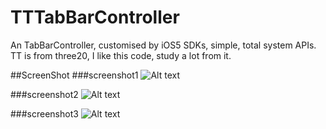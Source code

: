 TTTabBarController
==================

An TabBarController, customised by iOS5 SDKs, simple, total system APIs. TT is from three20, I like this code, study a lot from it.

##ScreenShot
###screenshot1
![Alt text](https://raw.github.com/easonoutlook/TTTabBarController/master/ScreenShot/1.png "ScreenShot1")

###screenshot2
![Alt text](https://raw.github.com/easonoutlook/TTTabBarController/master/ScreenShot/2.png "ScreenShot2")

###screenshot3
![Alt text](https://raw.github.com/easonoutlook/TTTabBarController/master/ScreenShot/3.png "ScreenShot3")


